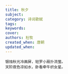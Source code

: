 ```yaml
---
title: 秋夕
subject: 
category: 诗词歌赋
tags: 
keywords: 
cover: 
authors: 杜牧
created_when: 唐朝
updated_when: 
---
```


```
银烛秋光冷画屏，轻罗小扇扑流萤。
天阶夜色凉如水，卧看牵牛织女星。
```
